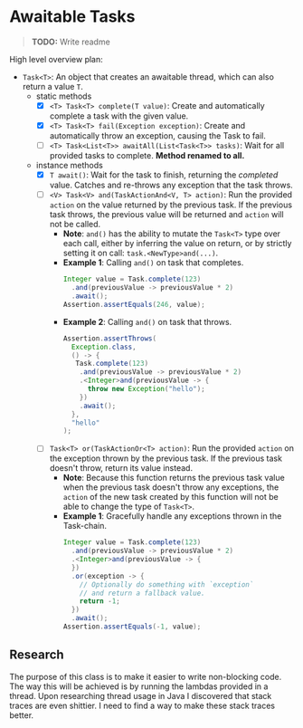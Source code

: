 # Awaitable Tasks

> **TODO:** Write readme

High level overview plan:

- `Task<T>`: An object that creates an awaitable thread, which can also return a
  value `T`.
  - static methods
    - [x] `<T> Task<T> complete(T value)`: Create and automatically complete a
      task with the given value.
    - [x] `<T> Task<T> fail(Exception exception)`: Create and automatically
      throw an exception, causing the Task to
      fail.
    - [ ] `<T> Task<List<T>> awaitAll(List<Task<T>> tasks)`: Wait for all
      provided tasks to complete. **Method renamed to all.**
  - instance methods
    - [x] `T await()`: Wait for the task to finish, returning the *completed*
      value. Catches and re-throws any exception
      that the task throws.
    - [ ] `<V> Task<V> and(TaskActionAnd<V, T> action)`: Run the
      provided `action` on the value returned by the previous
      task. If the previous task throws, the previous value will be returned
      and `action` will not be called.
      - **Note**: `and()` has the ability to mutate the `Task<T>` type over each
        call, either by inferring the value on
        return, or by strictly setting it on call: `task.<NewType>and(...)`.
      - **Example 1**: Calling `and()` on task that completes.
        ```java
        Integer value = Task.complete(123)
          .and(previousValue -> previousValue * 2)
          .await();
        Assertion.assertEquals(246, value);
        ```
      - **Example 2**: Calling `and()` on task that throws.
        ```java
        Assertion.assertThrows(
          Exception.class,
          () -> {
           Task.complete(123)
            .and(previousValue -> previousValue * 2)
            .<Integer>and(previousValue -> {
              throw new Exception("hello");
            })
            .await();
          },
          "hello"
        );
        ```
    - [ ] `Task<T> or(TaskActionOr<T> action)`: Run the provided `action` on the
      exception thrown by the previous task.
      If the previous task doesn't throw, return its value instead.
      - **Note**: Because this function returns the previous task value when the
        previous task doesn't throw any
        exceptions, the `action` of the new task created by this function will
        not be able to change the type
        of `Task<T>`.
      - **Example 1**: Gracefully handle any exceptions thrown in the
        Task-chain.
        ```java
        Integer value = Task.complete(123)
          .and(previousValue -> previousValue * 2)
          .<Integer>and(previousValue -> {
          })
          .or(exception -> {
            // Optionally do something with `exception`
            // and return a fallback value.
            return -1;
          })
          .await();
        Assertion.assertEquals(-1, value);
        ```

## Research

The purpose of this class is to make it easier to write non-blocking code. The
way this will be achieved is by running
the lambdas provided in a thread. Upon researching thread usage in Java I
discovered that stack traces are even
shittier. I need to find a way to make these stack traces better. 